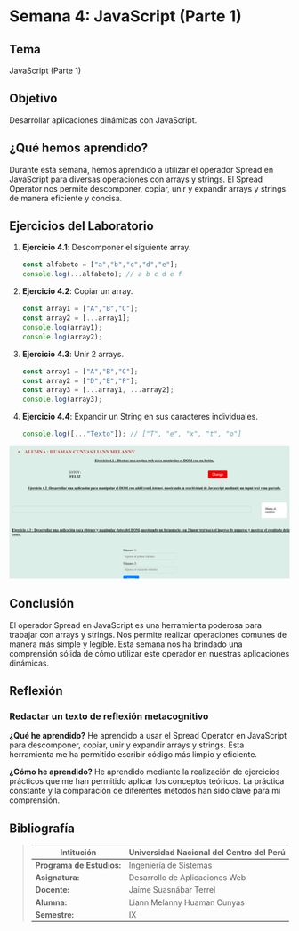 # Semana 4: JavaScript (Parte 1)

## Tema
JavaScript (Parte 1)

## Objetivo
Desarrollar aplicaciones dinámicas con JavaScript.

## ¿Qué hemos aprendido?
Durante esta semana, hemos aprendido a utilizar el operador Spread en JavaScript para diversas operaciones con arrays y strings. El Spread Operator nos permite descomponer, copiar, unir y expandir arrays y strings de manera eficiente y concisa.

## Ejercicios del Laboratorio

1. **Ejercicio 4.1**: Descomponer el siguiente array.
    ```javascript
    const alfabeto = ["a","b","c","d","e"];
    console.log(...alfabeto); // a b c d e f
    ```

2. **Ejercicio 4.2**: Copiar un array.
    ```javascript
    const array1 = ["A","B","C"];
    const array2 = [...array1];
    console.log(array1);
    console.log(array2);
    ```

3. **Ejercicio 4.3**: Unir 2 arrays.
    ```javascript
    const array1 = ["A","B","C"];
    const array2 = ["D","E","F"];
    const array3 = [...array1, ...array2];
    console.log(array3);   
    ```

4. **Ejercicio 4.4**: Expandir un String en sus caracteres individuales.
    ```javascript
    console.log([..."Texto"]); // ["T", "e", "x", "t", "o"]
    ```

![image](assets/image.png)

## Conclusión
El operador Spread en JavaScript es una herramienta poderosa para trabajar con arrays y strings. Nos permite realizar operaciones comunes de manera más simple y legible. Esta semana nos ha brindado una comprensión sólida de cómo utilizar este operador en nuestras aplicaciones dinámicas.

## Reflexión

### Redactar un texto de reflexión metacognitivo
**¿Qué he aprendido?**
He aprendido a usar el Spread Operator en JavaScript para descomponer, copiar, unir y expandir arrays y strings. Esta herramienta me ha permitido escribir código más limpio y eficiente.

**¿Cómo he aprendido?**
He aprendido mediante la realización de ejercicios prácticos que me han permitido aplicar los conceptos teóricos. La práctica constante y la comparación de diferentes métodos han sido clave para mi comprensión.

## Bibliografía
>Intitución                 |Universidad Nacional del Centro del Perú   |
>-------------------------  | ------------------------------            |
>**Programa de Estudios:**  | Ingeniería de Sistemas                    |
>**Asignatura:**            | Desarrollo de Aplicaciones Web            |
>**Docente:**               | Jaime Suasnábar Terrel                    |
>**Alumna:**                | Liann Melanny Huaman Cunyas               |
>**Semestre:**              | IX                                        |
